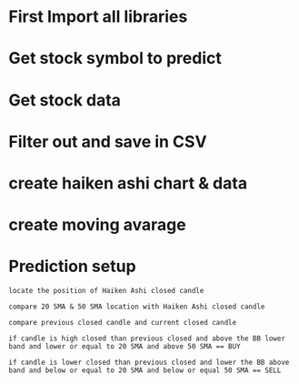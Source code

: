 #  First Import all libraries

# Get stock symbol to predict

# Get stock data 

# Filter out and save in CSV

# create haiken ashi chart & data 

# create moving avarage 

# Prediction setup

    locate the position of Haiken Ashi closed candle

    compare 20 SMA & 50 SMA location with Haiken Ashi closed candle

    compare previous closed candle and current closed candle 

    if candle is high closed than previous closed and above the BB lower band and lower or equal to 20 SMA and above 50 SMA == BUY

    if candle is lower closed than previous closed and lower the BB above band and below or equal to 20 SMA and below or equal 50 SMA == SELL 




